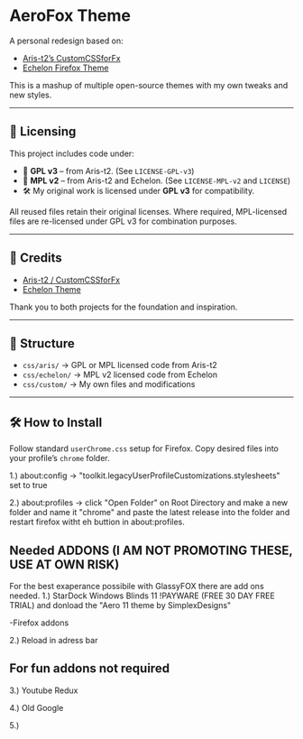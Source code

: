 # AeroFox Theme

A personal redesign based on:

- [Aris-t2’s CustomCSSforFx](https://github.com/Aris-t2/CustomCSSforFx)
- [Echelon Firefox Theme](https://github.com/echelon-theme/echelon)

This is a mashup of multiple open-source themes with my own tweaks and new styles.

---

## 📄 Licensing

This project includes code under:

- 🧩 **GPL v3** – from Aris-t2. (See `LICENSE-GPL-v3`)
- 🧩 **MPL v2** – from Aris-t2 and Echelon. (See `LICENSE-MPL-v2` and `LICENSE`)
- 🛠️ My original work is licensed under **GPL v3** for compatibility.

All reused files retain their original licenses. Where required, MPL-licensed files are re-licensed under GPL v3 for combination purposes.

---

## 🧾 Credits

- [Aris-t2 / CustomCSSforFx](https://github.com/Aris-t2/CustomCSSforFx)
- [Echelon Theme](https://github.com/echelon-theme/echelon)

Thank you to both projects for the foundation and inspiration.

---

## 📁 Structure

- `css/aris/` → GPL or MPL licensed code from Aris-t2
- `css/echelon/` → MPL v2 licensed code from Echelon
- `css/custom/` → My own files and modifications

---

## 🛠 How to Install

Follow standard `userChrome.css` setup for Firefox. Copy desired files into your profile’s `chrome` folder.

1.) about:config -> "toolkit.legacyUserProfileCustomizations.stylesheets" set to true 

2.) about:profiles -> click "Open Folder" on Root Directory and make a new folder and name it "chrome" and paste the latest release into the folder and restart firefox witht eh buttion in about:profiles.

## Needed ADDONS (I AM NOT PROMOTING THESE, USE AT OWN RISK)

For the best exaperance possibile with GlassyFOX there are add ons needed.
1.) StarDock Windows Blinds 11 !PAYWARE (FREE 30 DAY FREE TRIAL) and donload the "Aero 11 theme by SimplexDesigns"

-Firefox addons

2.) Reload in adress bar

## For fun addons not required

3.) Youtube Redux

4.) Old Google

5.) 
